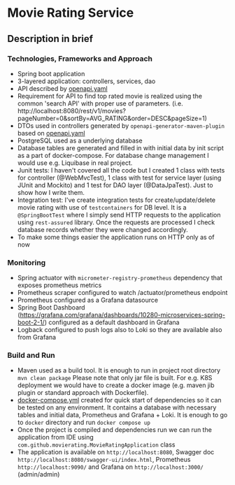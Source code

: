 # Movie Rating Service

## Description in brief

### Technologies, Frameworks and Approach
- Spring boot application
- 3-layered application: controllers, services, dao
- API described by [openapi.yaml](./movie-rating-api/src/main/resources/openapi)
- Requirement for API to find top rated movie is realized using the common 'search API' with proper use of parameters. (i.e. http://localhost:8080/rest/v1/movies?pageNumber=0&sortBy=AVG_RATING&order=DESC&pageSize=1)
- DTOs used in controllers generated by `openapi-generator-maven-plugin` based on [openapi.yaml](./movie-rating-api/src/main/resources/openapi)
- PostgreSQL used as a underlying database
- Database tables are generated and filled in with initial data by init script as a part of docker-compose. For database change management I would use e.g. Liquibase in real project.
- Junit tests: I haven't covered all the code but I created 1 class with tests for controller (@WebMvcTest), 1 class with test for service layer (using JUnit and Mockito) and 1 test for DAO layer (@DataJpaTest). Just to show how I write them.
- Integration test: I've create integration tests for create/update/delete movie rating with use of `testcontainers` for DB level. It is a `@SpringBootTest` where I simply send HTTP requests to the application using `rest-assured` library. Once the requests are processed I check database records whether they were changed accordingly.
- To make some things easier the application runs on HTTP only as of now

### Monitoring
- Spring actuator with `micrometer-registry-prometheus` dependency that exposes prometheus metrics
- Prometheus scraper configured to watch /actuator/prometheus endpoint
- Prometheus configured as a Grafana datasource
- Spring Boot Dashboard (https://grafana.com/grafana/dashboards/10280-microservices-spring-boot-2-1/) configured as a default dashboard in Grafana
- Logback configured to push logs also to Loki so they are available also from Grafana

### Build and Run
- Maven used as a build tool. It is enough to run in project root directory 
``
mvn clean package
``
Please note that only jar file is built. For e.g. K8S deployment we would have to create a docker image (e.g. maven jib plugin or standard approach with Dockerfile).
- [docker-compose.yml](./docker/docker-compose.yml) created for quick start of dependencies so it can be tested on any environment. It contains a database with necessary tables and initial data, Prometheus and Grafana + Loki. It is enough to go to `docker` directory and run
``
docker compose up
``
- Once the project is compiled and dependencies run we can run the application from IDE using `com.github.movierating.MovieRatingApplication` class
- The application is available on `http://localhost:8080`, Swagger doc `http://localhost:8080/swagger-ui/index.html`, Prometheus `http://localhost:9090/` and Grafana on `http://localhost:3000/` (admin/admin)
